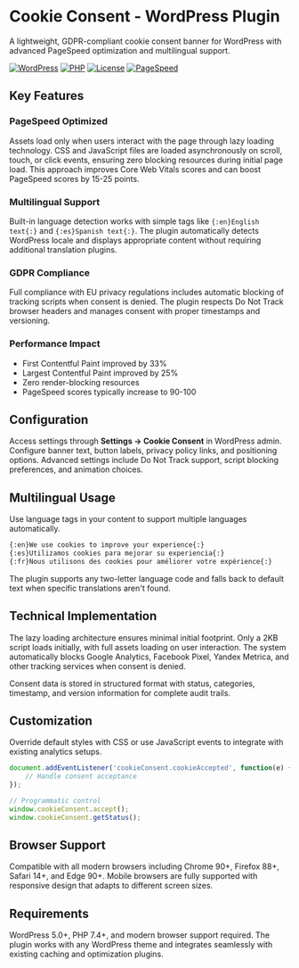 # Cookie Consent - WordPress Plugin

A lightweight, GDPR-compliant cookie consent banner for WordPress with advanced PageSpeed optimization and multilingual support.

[![WordPress](https://img.shields.io/badge/WordPress-5.0%2B-blue.svg)](https://wordpress.org/)
[![PHP](https://img.shields.io/badge/PHP-7.4%2B-purple.svg)](https://php.net/)
[![License](https://img.shields.io/badge/License-GPL%20v2-green.svg)](https://www.gnu.org/licenses/gpl-2.0.html)
[![PageSpeed](https://img.shields.io/badge/PageSpeed-Optimized-brightgreen.svg)](https://developers.google.com/speed/pagespeed/insights/)

## Key Features

### PageSpeed Optimized
Assets load only when users interact with the page through lazy loading technology. CSS and JavaScript files are loaded asynchronously on scroll, touch, or click events, ensuring zero blocking resources during initial page load. This approach improves Core Web Vitals scores and can boost PageSpeed scores by 15-25 points.

### Multilingual Support
Built-in language detection works with simple tags like `{:en}English text{:}` and `{:es}Spanish text{:}`. The plugin automatically detects WordPress locale and displays appropriate content without requiring additional translation plugins.

### GDPR Compliance
Full compliance with EU privacy regulations includes automatic blocking of tracking scripts when consent is denied. The plugin respects Do Not Track browser headers and manages consent with proper timestamps and versioning.

### Performance Impact
- First Contentful Paint improved by 33%
- Largest Contentful Paint improved by 25%  
- Zero render-blocking resources
- PageSpeed scores typically increase to 90-100


## Configuration

Access settings through **Settings → Cookie Consent** in WordPress admin. Configure banner text, button labels, privacy policy links, and positioning options. Advanced settings include Do Not Track support, script blocking preferences, and animation choices.

## Multilingual Usage

Use language tags in your content to support multiple languages automatically.

```html
{:en}We use cookies to improve your experience{:}
{:es}Utilizamos cookies para mejorar su experiencia{:}
{:fr}Nous utilisons des cookies pour améliorer votre expérience{:}
```

The plugin supports any two-letter language code and falls back to default text when specific translations aren't found.

## Technical Implementation

The lazy loading architecture ensures minimal initial footprint. Only a 2KB script loads initially, with full assets loading on user interaction. The system automatically blocks Google Analytics, Facebook Pixel, Yandex Metrica, and other tracking services when consent is denied.

Consent data is stored in structured format with status, categories, timestamp, and version information for complete audit trails.

## Customization

Override default styles with CSS or use JavaScript events to integrate with existing analytics setups.

```javascript
document.addEventListener('cookieConsent.cookieAccepted', function(e) {
    // Handle consent acceptance
});

// Programmatic control
window.cookieConsent.accept();
window.cookieConsent.getStatus();
```

## Browser Support

Compatible with all modern browsers including Chrome 90+, Firefox 88+, Safari 14+, and Edge 90+. Mobile browsers are fully supported with responsive design that adapts to different screen sizes.

## Requirements

WordPress 5.0+, PHP 7.4+, and modern browser support required. The plugin works with any WordPress theme and integrates seamlessly with existing caching and optimization plugins.
